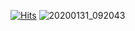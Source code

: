 [![Hits](https://hits.seeyoufarm.com/api/count/incr/badge.svg?url=https%3A%2F%2Fgithub.com%2Fdong-tak123&count_bg=%2300D53B&title_bg=%23000000&icon=&icon_color=%23CF0303&title=hits&edge_flat=false)](https://hits.seeyoufarm.com)
![20200131_092043](https://user-images.githubusercontent.com/77623014/162443070-70e8bd69-caf4-43f6-9a51-a19f9286325d.jpg)

<!--
**dong-tak123/dong-tak123** is a ✨ _special_ ✨ repository because its `README.md` (this file) appears on your GitHub profile.

Here are some ideas to get you started:

- 🔭 I’m currently working on ...
- 🌱 I’m currently learning ...
- 👯 I’m looking to collaborate on ...
- 🤔 I’m looking for help with ...
- 💬 Ask me about ...
- 📫 How to reach me: ...
- 😄 Pronouns: ...
- ⚡ Fun fact: ...
-->
